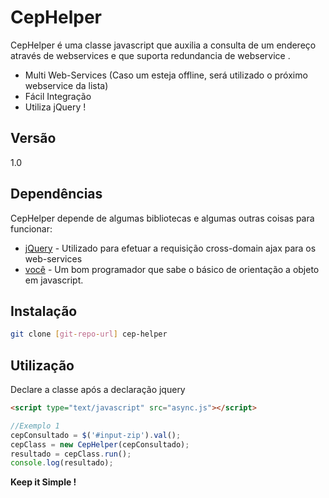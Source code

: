 CepHelper
=========

CepHelper é uma classe javascript que auxilia a consulta de um endereço através de webservices e que suporta redundancia de webservice .

  - Multi Web-Services (Caso um esteja offline, será utilizado o próximo webservice da lista)
  - Fácil Integração
  - Utiliza jQuery !

Versão
----

1.0

Dependências
-----------

CepHelper depende de algumas bibliotecas e algumas outras coisas para funcionar:

* [jQuery] - Utilizado para efetuar a requisição cross-domain ajax para os web-services
* [você] - Um bom programador que sabe o básico de orientação a objeto em javascript.

Instalação
--------------

```sh
git clone [git-repo-url] cep-helper
```

Utilização
--------------
Declare a classe após a declaração jquery
```html
<script type="text/javascript" src="async.js"></script>
```

```js
//Exemplo 1
cepConsultado = $('#input-zip').val();
cepClass = new CepHelper(cepConsultado);
resultado = cepClass.run();
console.log(resultado);
```


**Keep it Simple !**


[jQuery]:http://jquery.com
[você]:http://i.imgur.com/SBwbo4e.jpg

    
